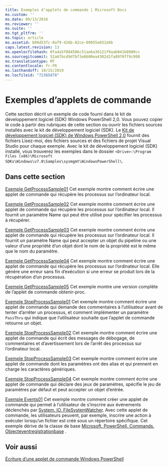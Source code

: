```yaml
---
title: Exemples d’applets de commande | Microsoft Docs
ms.custom: ''
ms.date: 09/13/2016
ms.reviewer: ''
ms.suite: ''
ms.tgt_pltfrm: ''
ms.topic: article
ms.assetid: b99d53fc-0af9-426b-82ce-09955e031d4b
caps.latest.revision: 13
ms.openlocfilehash: 0fa4a5f804586c51ae6a36121f9aab041b0989cc
ms.sourcegitcommit: 52a67bcd9d7bf3e8600ea4302d1fa8970ff9c998
ms.translationtype: MT
ms.contentlocale: fr-FR
ms.lasthandoff: 10/15/2019
ms.locfileid: "72365878"
---
```

# <a name="cmdlet-samples"></a>Exemples d’applets de commande

Cette section décrit un exemple de code fourni dans le kit de développement logiciel (SDK) Windows PowerShell 2,0. Vous pouvez copier le code à partir des rubriques de cette section ou ouvrir les fichiers sources installés avec le kit de développement logiciel (SDK). Le [Kit de développement logiciel (SDK) de Windows PowerShell 2,0](https://www.microsoft.com/en-us/download/details.aspx?id=2560) fournit des fichiers Lisez-moi, des fichiers sources et des fichiers de projet Visual Studio pour chaque exemple. Avec le kit de développement logiciel (SDK) installé, vous trouverez les exemples dans le dossier `<Drive>:\Program Files (x86)\Microsoft SDKs\Windows\v7.0\Samples\sysmgmt\WindowsPowerShell\`.

## <a name="in-this-section"></a>Dans cette section

[Exemple GetProcessSample01](./getprocesssample01-sample.md) Cet exemple montre comment écrire une applet de commande qui récupère les processus sur l’ordinateur local.

[Exemple GetProcessSample02](./getprocesssample02-sample.md) Cet exemple montre comment écrire une applet de commande qui récupère les processus sur l’ordinateur local. Il fournit un paramètre Name qui peut être utilisé pour spécifier les processus à récupérer.

[Exemple GetProcessSample03](./getprocesssample03-sample.md) Cet exemple montre comment écrire une applet de commande qui récupère les processus sur l’ordinateur local. Il fournit un paramètre Name qui peut accepter un objet du pipeline ou une valeur d’une propriété d’un objet dont le nom de la propriété est le même que le nom du paramètre.

[Exemple GetProcessSample04](./getprocesssample04-sample.md) Cet exemple montre comment écrire une applet de commande qui récupère les processus sur l’ordinateur local. Elle génère une erreur sans fin d’exécution si une erreur se produit lors de la récupération d’un processus.

[Exemple GetProcessSample05](./getprocesssample05-sample.md) Cet exemple montre une version complète de l’applet de commande obtenir-proc.

[Exemple StopProcessSample01](./stopprocesssample01-sample.md) Cet exemple montre comment écrire une applet de commande qui demande des commentaires à l’utilisateur avant de tenter d’arrêter un processus, et comment implémenter un paramètre `PassThru` qui indique que l’utilisateur souhaite que l’applet de commande retourne un objet.

[Exemple StopProcessSample02](./stopprocesssample02-sample.md) Cet exemple montre comment écrire une applet de commande qui écrit des messages de débogage, de commentaires et d’avertissement lors de l’arrêt des processus sur l’ordinateur local.

[Exemple StopProcessSample03](./stopprocesssample03-sample.md) Cet exemple montre comment écrire une applet de commande dont les paramètres ont des alias et qui prennent en charge les caractères génériques.

[Exemple StopProcessSample04](./stopprocesssample04-sample.md) Cet exemple montre comment écrire une applet de commande qui déclare des jeux de paramètres, spécifie le jeu de paramètres par défaut et peut accepter un objet d’entrée.

[Exemple Events01](./events01-sample.md) Cet exemple montre comment créer une applet de commande qui permet à l’utilisateur de s’inscrire aux événements déclenchés par [System. IO. FileSystemWatcher](/dotnet/api/System.IO.FileSystemWatcher). Avec cette applet de commande, les utilisateurs peuvent, par exemple, inscrire une action à exécuter lorsqu’un fichier est créé sous un répertoire spécifique. Cet exemple dérive de la classe de base [Microsoft. PowerShell. Commands. Objecteventregistrationbase](/dotnet/api/Microsoft.PowerShell.Commands.ObjectEventRegistrationBase) .

## <a name="see-also"></a>Voir aussi

[Écriture d’une applet de commande Windows PowerShell](./writing-a-windows-powershell-cmdlet.md)
